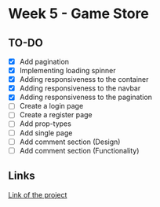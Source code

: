 # Week 5 - Game Store

## TO-DO

- [x] Add pagination
- [x] Implementing loading spinner
- [x] Adding responsiveness to the container
- [x] Adding responsiveness to the navbar
- [x] Adding responsiveness to the pagination
- [ ] Create a login page
- [ ] Create a register page
- [ ] Add prop-types
- [ ] Add single page
- [ ] Add comment section (Design)
- [ ] Add comment section (Functionality)

## Links

[Link of the project](https://applaudo-week5-beta.vercel.app/)
